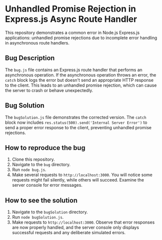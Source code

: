 # Unhandled Promise Rejection in Express.js Async Route Handler

This repository demonstrates a common error in Node.js Express.js applications: unhandled promise rejections due to incomplete error handling in asynchronous route handlers.

## Bug Description
The `bug.js` file contains an Express.js route handler that performs an asynchronous operation.  If the asynchronous operation throws an error, the `catch` block logs the error but doesn't send an appropriate HTTP response to the client. This leads to an unhandled promise rejection, which can cause the server to crash or behave unexpectedly.

## Bug Solution
The `bugSolution.js` file demonstrates the corrected version.  The `catch` block now includes `res.status(500).send('Internal Server Error')` to send a proper error response to the client, preventing unhandled promise rejections.

## How to reproduce the bug
1. Clone this repository.
2. Navigate to the `bug` directory.
3. Run `node bug.js`.
4. Make several requests to `http://localhost:3000`. You will notice some requests might fail silently, while others will succeed.  Examine the server console for error messages.

## How to see the solution
1. Navigate to the `bugSolution` directory.
2. Run `node bugSolution.js`.
3. Make requests to `http://localhost:3000`.  Observe that error responses are now properly handled, and the server console only displays successful requests and any deliberate simulated errors.